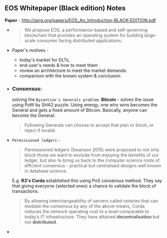 ## EOS Whitepaper (Black edition) Notes
  **Paper** - http://iang.org/papers/EOS_An_Introduction-BLACK-EDITION.pdf
  
* > We propose EOS, a performance-based and self-governing blockchain that provides an operating system for building large-scale consumer facing distributed applications.
* Paper's motives - 
  * today's market for DLTs,
  * end user's needs & how to meet them
  * review an architecture to meet the market demands.
  * comparison with the known system & conclusion
* ### Consensus: 
  solving the ```Byzantine's Generals problem```. 
  **Bitcoin** - solves the issue using PoW by SHA2 puzzle. Using energy, one who wins becomes the General and gets a fixed amount of Bitcoin. 
          Basically, anyone can become the General.
          
    > Following Generals can choose to accept that plan or block, or reject if invalid.
* ```Permissioned ledgers``` - 
  > Permissioned ledgers (Swanson 2015) were proposed to not only block those we want to exclude from enjoying the benefits of our ledger, but also to bring us back to the computer science roots of efficient consensus - practical but centralised designs well known in database science.
  
  E.g. **R3's Corda** established this using PoS consensus method. They say that giving everyone (selected ones) a chance to validate the block of transactions.
  > By allowing interchangeability of servers called notaries that can mediate the consensus by any of the above means, Corda reduces the
network operating cost to a level comparable to today’s IT infrastructure.
 They have attained **decentralisation** but not **distributed**.
* 
